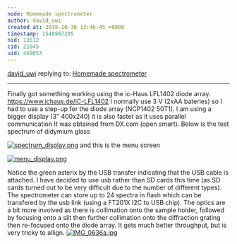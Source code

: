 ```yaml
---
node: Homemade spectrometer
author: david_uwi
created_at: 2018-10-30 13:46:45 +0000
timestamp: 1540907205
nid: 13512
cid: 21045
uid: 469053
---
```




[david_uwi](../profile/david_uwi) replying to: [Homemade spectrometer](../notes/david_uwi/09-30-2016/homemade-spectrometer)

----
Finally got something working using the ic-Haus LFL1402 diode array.
https://www.ichaus.de/iC-LFL1402
I normally use 3 V (2xAA bateries) so I had to use a step-up for the diode array (NCP1402 50T1).
I am using a bigger display (3" 400x240) it is also faster as it uses parallel communication  It was obtained from DX.com (open smart).
Below is the test spectrum of didymium glass

[![spectrum_display.png](/i/27370)](/i/27370)
and this is the menu screen

[![menu_display.png](/i/27372)](/i/27372)

Notice the green asterix by the USB transfer indicating that the USB cable is attached. I have decided to use usb rather than SD cards this time (as SD cards turned out to be very difficult due to the number of different types). The spectrometer can store up to 24 spectra in flash which can be transfered by the usb link (using a FT201X I2C to USB chip).
The optics are a bit more involved as there is collimation onto the sample holder, followed by focusing onto a slit then further collimation onto the diffraction grating then re-focused onto the diode array. It gets much better throughput, but is very tricky to allign.
[![IMG_0636a.jpg](/i/27373)](/i/27373)







